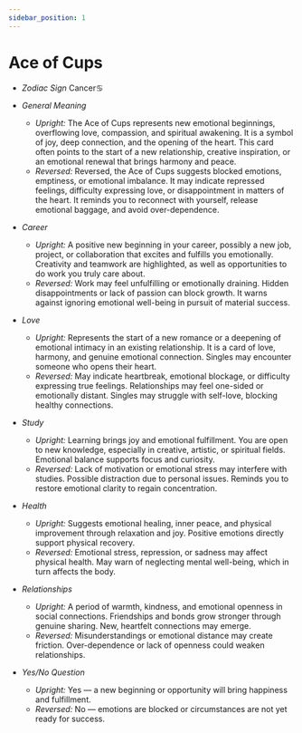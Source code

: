 ```yaml
---
sidebar_position: 1
---
```


# Ace of Cups

- *Zodiac Sign* Cancer♋️
- *General Meaning*
  - *Upright:* The Ace of Cups represents new emotional beginnings, overflowing love, compassion, and spiritual awakening. It is a symbol of joy, deep connection, and the opening of the heart. This card often points to the start of a new relationship, creative inspiration, or an emotional renewal that brings harmony and peace.
  - *Reversed:* Reversed, the Ace of Cups suggests blocked emotions, emptiness, or emotional imbalance. It may indicate repressed feelings, difficulty expressing love, or disappointment in matters of the heart. It reminds you to reconnect with yourself, release emotional baggage, and avoid over-dependence.
  
- *Career*
  - *Upright:* A positive new beginning in your career, possibly a new job, project, or collaboration that excites and fulfills you emotionally. Creativity and teamwork are highlighted, as well as opportunities to do work you truly care about.
  - *Reversed:* Work may feel unfulfilling or emotionally draining. Hidden disappointments or lack of passion can block growth. It warns against ignoring emotional well-being in pursuit of material success.

- *Love*
  - *Upright:* Represents the start of a new romance or a deepening of emotional intimacy in an existing relationship. It is a card of love, harmony, and genuine emotional connection. Singles may encounter someone who opens their heart.
  - *Reversed:* May indicate heartbreak, emotional blockage, or difficulty expressing true feelings. Relationships may feel one-sided or emotionally distant. Singles may struggle with self-love, blocking healthy connections.

- *Study*
  - *Upright:* Learning brings joy and emotional fulfillment. You are open to new knowledge, especially in creative, artistic, or spiritual fields. Emotional balance supports focus and curiosity.
  - *Reversed:* Lack of motivation or emotional stress may interfere with studies. Possible distraction due to personal issues. Reminds you to restore emotional clarity to regain concentration.

- *Health*
  - *Upright:* Suggests emotional healing, inner peace, and physical improvement through relaxation and joy. Positive emotions directly support physical recovery.
  - *Reversed:* Emotional stress, repression, or sadness may affect physical health. May warn of neglecting mental well-being, which in turn affects the body.

- *Relationships*
  - *Upright:* A period of warmth, kindness, and emotional openness in social connections. Friendships and bonds grow stronger through genuine sharing. New, heartfelt connections may emerge.
  - *Reversed:* Misunderstandings or emotional distance may create friction. Over-dependence or lack of openness could weaken relationships.

- *Yes/No Question*
  - *Upright:* Yes — a new beginning or opportunity will bring happiness and fulfillment.
  - *Reversed:* No — emotions are blocked or circumstances are not yet ready for success.

